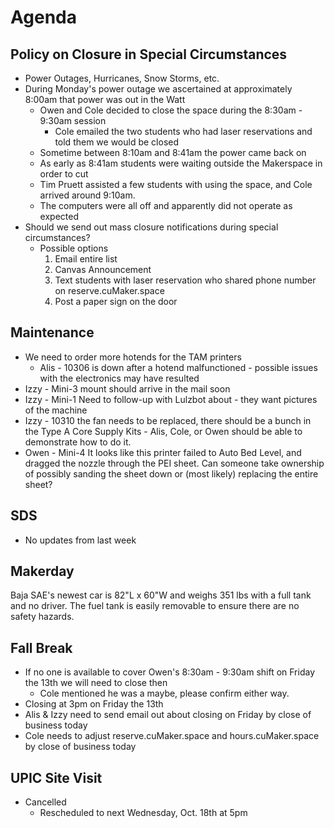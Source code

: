 # Agenda

## Policy on Closure in Special Circumstances
- Power Outages, Hurricanes, Snow Storms, etc.
- During Monday's power outage we ascertained at approximately 8:00am that power was out in the Watt
    - Owen and Cole decided to close the space during the 8:30am - 9:30am session
        - Cole emailed the two students who had laser reservations and told them we would be closed
    - Sometime between 8:10am and 8:41am the power came back on
    - As early as 8:41am students were waiting outside the Makerspace in order to cut
    - Tim Pruett assisted a few students with using the space, and Cole arrived around 9:10am.
    - The computers were all off and apparently did not operate as expected
- Should we send out mass closure notifications during special circumstances?
    - Possible options
        1. Email entire list
        2. Canvas Announcement
        3. Text students with laser reservation who shared phone number on reserve.cuMaker.space
        4. Post a paper sign on the door

## Maintenance
- We need to order more hotends for the TAM printers
    - Alis - 10306 is down after a hotend malfunctioned - possible issues with the electronics may have resulted
- Izzy - Mini-3 mount should arrive in the mail soon
- Izzy - Mini-1 Need to follow-up with Lulzbot about - they want pictures of the machine
- Izzy - 10310 the fan needs to be replaced, there should be a bunch in the Type A Core Supply Kits - Alis, Cole, or Owen should be able to demonstrate how to do it.
- Owen - Mini-4 It looks like this printer failed to Auto Bed Level, and dragged the nozzle through the PEI sheet. Can someone take ownership of possibly sanding the sheet down or (most likely) replacing the entire sheet?

## SDS
- No updates from last week

## Makerday
Baja SAE's newest car is 82"L x 60"W and weighs 351 lbs with a full tank and no driver. The fuel tank is easily removable to ensure there are no safety hazards.

## Fall Break
- If no one is available to cover Owen's 8:30am - 9:30am shift on Friday the 13th we will need to close then
    - Cole mentioned he was a maybe, please confirm either way.
- Closing at 3pm on Friday the 13th
- Alis & Izzy need to send email out about closing on Friday by close of business today
- Cole needs to adjust reserve.cuMaker.space and hours.cuMaker.space by close of business today

## UPIC Site Visit
- Cancelled
    - Rescheduled to next Wednesday, Oct. 18th at 5pm 
